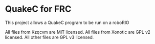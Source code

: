 QuakeC for FRC
==============

This project allows a QuakeC program to be run on a roboRIO

All files from Kzqcvm are MIT licensed. All files from Xonotic are GPL v2 licensed. All other files are GPL v3 licensed.
